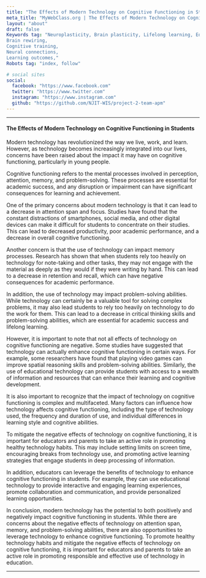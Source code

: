 ```yaml
---
title: "The Effects of Modern Technology on Cognitive Functioning in Students"
meta_title: "MyWebClass.org | The Effects of Modern Technology on Cognitive Functioning in Students"
layout: "about"
draft: false
Keywords tag: "Neuroplasticity, Brain plasticity, Lifelong learning, Education and neuroscience, Learning and development Teaching methodologies
Brain rewiring,
Cognitive training,
Neural connections,
Learning outcomes,"
Robots tag: "index, follow"

# social sites
social:
  facebook: "https://www.facebook.com"
  twitter: "https://www.twitter.com"
  instagram: "https://www.instagram.com"
  github: "https://github.com/NJIT-WIS/project-2-team-apm"
---
```


---

#### The Effects of Modern Technology on Cognitive Functioning in Students

Modern technology has revolutionized the way we live, work, and learn. However, as technology becomes increasingly integrated into our lives, concerns have been raised about the impact it may have on cognitive functioning, particularly in young people.

Cognitive functioning refers to the mental processes involved in perception, attention, memory, and problem-solving. These processes are essential for academic success, and any disruption or impairment can have significant consequences for learning and achievement.

One of the primary concerns about modern technology is that it can lead to a decrease in attention span and focus. Studies have found that the constant distractions of smartphones, social media, and other digital devices can make it difficult for students to concentrate on their studies. This can lead to decreased productivity, poor academic performance, and a decrease in overall cognitive functioning.

Another concern is that the use of technology can impact memory processes. Research has shown that when students rely too heavily on technology for note-taking and other tasks, they may not engage with the material as deeply as they would if they were writing by hand. This can lead to a decrease in retention and recall, which can have negative consequences for academic performance.

In addition, the use of technology may impact problem-solving abilities. While technology can certainly be a valuable tool for solving complex problems, it may also lead students to rely too heavily on technology to do the work for them. This can lead to a decrease in critical thinking skills and problem-solving abilities, which are essential for academic success and lifelong learning.

However, it is important to note that not all effects of technology on cognitive functioning are negative. Some studies have suggested that technology can actually enhance cognitive functioning in certain ways. For example, some researchers have found that playing video games can improve spatial reasoning skills and problem-solving abilities. Similarly, the use of educational technology can provide students with access to a wealth of information and resources that can enhance their learning and cognitive development.

It is also important to recognize that the impact of technology on cognitive functioning is complex and multifaceted. Many factors can influence how technology affects cognitive functioning, including the type of technology used, the frequency and duration of use, and individual differences in learning style and cognitive abilities.

To mitigate the negative effects of technology on cognitive functioning, it is important for educators and parents to take an active role in promoting healthy technology habits. This may include setting limits on screen time, encouraging breaks from technology use, and promoting active learning strategies that engage students in deep processing of information.

In addition, educators can leverage the benefits of technology to enhance cognitive functioning in students. For example, they can use educational technology to provide interactive and engaging learning experiences, promote collaboration and communication, and provide personalized learning opportunities.

In conclusion, modern technology has the potential to both positively and negatively impact cognitive functioning in students. While there are concerns about the negative effects of technology on attention span, memory, and problem-solving abilities, there are also opportunities to leverage technology to enhance cognitive functioning. To promote healthy technology habits and mitigate the negative effects of technology on cognitive functioning, it is important for educators and parents to take an active role in promoting responsible and effective use of technology in education.

---
